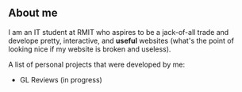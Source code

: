 ## About me
I am an IT student at RMIT who aspires to be a jack-of-all trade and develope pretty, interactive, and **useful** websites (what's the point of looking nice if my website is broken and useless).

A list of personal projects that were developed by me:
- GL Reviews (in progress)
